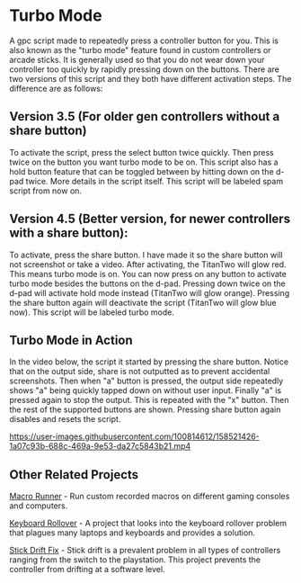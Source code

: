 # Turbo Mode
A gpc script made to repeatedly press a controller button for you. This is also known as the "turbo mode" feature found in custom controllers or arcade sticks. It is generally used so that you do not wear down your controller too quickly by rapidly pressing down on the buttons. There are two versions of this script and they both have different activation steps. The difference are as follows:

**Version 3.5 (For older gen controllers without a share button)**
----------------------------------------------------------------------------------------------------------------------------
To activate the script, press the select button twice quickly. Then press twice on the button you want turbo mode to be on. This 
script also has a hold button feature that can be toggled between by hitting down on the d-pad twice. More details in the script itself. This script will be labeled spam script from now on.

**Version 4.5 (Better version, for newer controllers with a share button):**
----------------------------------------------------------------------------------------------------------------------------
To activate, press the share button. I have made it so the share button will not screenshot or take a video. After activating, the TitanTwo will glow red. This means turbo mode is on. You can now press on any button to activate turbo mode besides the buttons on the d-pad. Pressing down twice on the d-pad will activate hold mode instead (TitanTwo will glow orange). Pressing the share button again will deactivate the script (TitanTwo will glow blue now). This script will be labeled turbo mode.

**Turbo Mode in Action**
----------------------------------------------------------------------------------------------------------------------------
In the video below, the script it started by pressing the share button. Notice that on the output side, share is not outputted as to prevent accidental screenshots. Then when "a" button is pressed, the output side repeatedly shows "a" being quickly tapped down on without user input. Finally "a" is pressed again to stop the output. This is repeated with the "x" button. Then the rest of the supported buttons are shown. Pressing share button again disables and resets the script.

https://user-images.githubusercontent.com/100814612/158521426-1a07c93b-688c-469a-9e53-da27c5843b21.mp4

**Other Related Projects**
----------------------------------------------------------------------------------------------------------------------------
[Macro Runner](https://github.com/Kttra/MacroRunner) - Run custom recorded macros on different gaming consoles and computers.

[Keyboard Rollover](https://github.com/Kttra/PPD-Keyboard-Remapper) - A project that looks into the keyboard rollover problem that plagues many laptops and keyboards and provides a solution.

[Stick Drift Fix](https://github.com/Kttra/Stick-Drift-Fix) - Stick drift is a prevalent problem in all types of controllers ranging from the switch to the playstation. This project prevents the controller from drifting at a software level.
